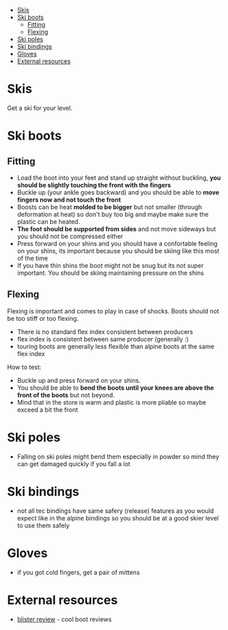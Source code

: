 
- [Skis](#skis)
- [Ski boots](#ski-boots)
  * [Fitting](#fitting)
  * [Flexing](#flexing)
- [Ski poles](#ski-poles)
- [Ski bindings](#ski-bindings)
- [Gloves](#gloves)
- [External resources](#external-resources)

Skis
====

Get a ski for your level.

Ski boots
===

## Fitting
* Load the boot into your feet and stand up straight without buckling, **you should be slightly touching the front with the fingers**
* Buckle up (your ankle goes backward) and you should be able to **move fingers now and not touch the front**
* Boosts can be heat **molded to be bigger** but not smaller (through deformation at heat) so don't buy too big and maybe make sure the plastic can be heated.
* **The foot should be supported from sides** and not move sideways but you should not be compressed either
* Press forward on your shins and you should have a confortable feeling on your shins, its important because you should be skiing like this most of the time
* If you have thin shins the boot might not be snug but its not super important. You should be skiing maintaining pressure on the shins

## Flexing

Flexing is important and comes to play in case of shocks. Boots should not be too stiff or too flexing. 
* There is no standard flex index consistent between producers
* flex index is consistent between same producer (generally :)
* touring boots are generally less flexible than alpine boots at the same flex index

How to test:
* Buckle up and press forward on your shins. 
* You should be able to **bend the boots until your knees are above the front of the boots** but not beyond. 
* Mind that in the store is warm and plastic is more pliable so maybe exceed a bit the front

# Ski poles
* Falling on ski poles might bend them especially in powder so mind they can get damaged quickly if you fall a lot

# Ski bindings
* not all tec bindings have same safery (release) features as you would expect like in the alpine bindings so you should be at a good skier level to use them safely

# Gloves
* if you got cold fingers, get a pair of mittens

# External resources
* [blister review](https://blisterreview.com/) - cool boot reviews

